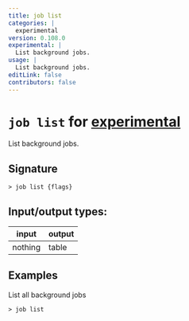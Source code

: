 ```yaml
---
title: job list
categories: |
  experimental
version: 0.108.0
experimental: |
  List background jobs.
usage: |
  List background jobs.
editLink: false
contributors: false
---
```

<!-- This file is automatically generated. Please edit the command in https://github.com/nushell/nushell instead. -->

# `job list` for [experimental](/commands/categories/experimental.md)

<div class='command-title'>List background jobs.</div>

## Signature

```> job list {flags} ```


## Input/output types:

| input   | output |
| ------- | ------ |
| nothing | table  |
## Examples

List all background jobs
```nu
> job list

```
